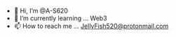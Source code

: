 - 👋 Hi, I’m @A-S620
- 🌱 I’m currently learning ... Web3
- 📫 How to reach me ... JellyFish520@protonmail.com

<!---
A-S620/A-S620 is a ✨ special ✨ repository because its `README.md` (this file) appears on your GitHub profile.
You can click the Preview link to take a look at your changes.
--->
